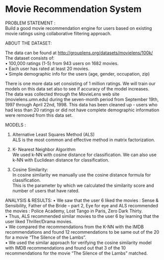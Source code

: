 # Movie Recommendation System  
PROBLEM STATEMENT :   
Build a good movie recommendation engine for users based on existing movie ratings using collaborative filtering approach.  

ABOUT THE DATASET:  
        
The data can be found at  http://grouplens.org/datasets/movielens/100k/  
The dataset consists of:   
•	100,000 ratings (1-5) from 943 users on 1682 movies.   
•	Each user has rated at least 20 movies.  
•	Simple demographic info for the users (age, gender, occupation, zip)  

There is one more data set consisting of 1 million ratings. We will train our models on this data set also to see if accuracy of the model increases.     
The data was collected through the MovieLens web site (movielens.umn.edu) during the seven-month period from September 19th, 1997 through April 22nd, 1998. This data has been cleaned up - users who had less than 20 ratings or did not have complete demographic information were removed from this data set.  


MODELS : 

1.	Alternative Least Squares Method (ALS)   
ALS is the most common and effective method in matrix factorization.   

2.	K- Nearest Neighbor Algorithm   
We used k-NN with cosine distance for classification. We can also use k-NN with Euclidean distance for classification.   

3.	Cosine Similarity:  
In cosine similarity we manually use the cosine distance formula for classification.     
This is the parameter by which we calculated the similarity score and number of users that have rated.  

ANALYSIS & RESULTS: 
•	We saw that the user 6 liked the movies : Sense & Sensibility, Father of the Bride – part 2, Eye for eye and ALS recommended the movies : Police Academy, Lost Tango in Paris, Zero Dark Thirty.   
•	Thus, ALS recommended similar movies to the user 6 by learning that the user liked Thriller/Drama movies.   
•	We compared the recommendations from the K-NN with the IMDB recommendations and found 12 recommendations to be same out of the 20 for a movie “The Silence of the Lambs”.  
•	We used the similar approach for verifying the cosine similarity model with IMDB recommendations and found out that 3 of the 10 recommendations for the movie “The Silence of the Lambs” matched.  


